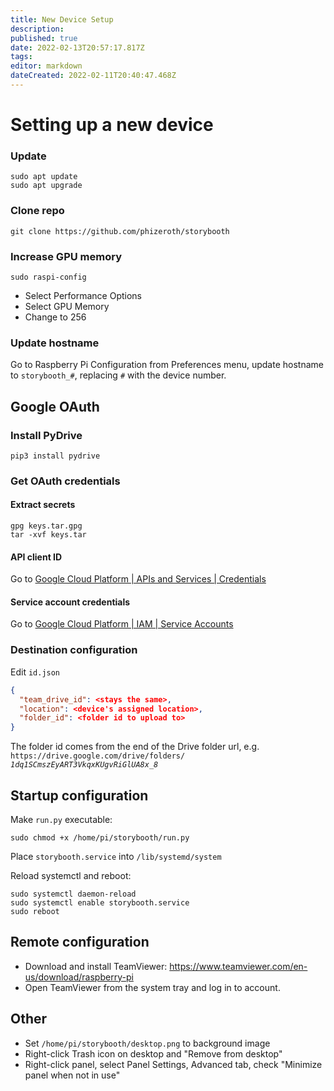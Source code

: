 ```yaml
---
title: New Device Setup
description: 
published: true
date: 2022-02-13T20:57:17.817Z
tags: 
editor: markdown
dateCreated: 2022-02-11T20:40:47.468Z
---
```


# Setting up a new device

### Update
```shell
sudo apt update
sudo apt upgrade
```

### Clone repo
```shell
git clone https://github.com/phizeroth/storybooth
```

### Increase GPU memory
```shell
sudo raspi-config
```
- Select Performance Options
- Select GPU Memory
- Change to 256

### Update hostname
Go to Raspberry Pi Configuration from Preferences menu, update hostname to `storybooth_#`, replacing `#` with the device number.

## Google OAuth

### Install PyDrive
```shell
pip3 install pydrive
```

### Get OAuth credentials

#### Extract secrets
```shell
gpg keys.tar.gpg
tar -xvf keys.tar
```

#### API client ID
Go to [Google Cloud Platform | APIs and Services | Credentials](https://console.developers.google.com/apis/credentials?project=story-booth)

#### Service account credentials
Go to [Google Cloud Platform | IAM | Service Accounts](https://console.cloud.google.com/iam-admin/serviceaccounts?project=story-booth&supportedpurview=project)

### Destination configuration
Edit `id.json`
```json
{
  "team_drive_id": <stays the same>,
  "location": <device's assigned location>,
  "folder_id": <folder id to upload to>
}
```
The folder id comes from the end of the Drive folder url, e.g. `https://drive.google.com/drive/folders/` _`1dq1SCmszEyART3VkqxKUgvRiGlUA8x_8`_


## Startup configuration
Make `run.py` executable:
```shell
sudo chmod +x /home/pi/storybooth/run.py
```
Place `storybooth.service` into `/lib/systemd/system`

Reload systemctl and reboot:
```shell
sudo systemctl daemon-reload
sudo systemctl enable storybooth.service
sudo reboot
```

## Remote configuration
- Download and install TeamViewer:
https://www.teamviewer.com/en-us/download/raspberry-pi
- Open TeamViewer from the system tray and log in to account.

## Other
- Set `/home/pi/storybooth/desktop.png` to background image
- Right-click Trash icon on desktop and "Remove from desktop"
- Right-click panel, select Panel Settings, Advanced tab, check "Minimize panel when not in use"